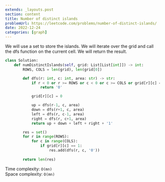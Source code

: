 ```yaml
---
extends: _layouts.post
section: content
title: Number of distinct islands
problemUrl: https://leetcode.com/problems/number-of-distinct-islands/
date: 2022-12-24
categories: [graph]
---
```


We will use a set to store the islands. We will iterate over the grid and call the dfs function on the current cell. We will return the result.

```python
class Solution:
    def numDistinctIslands(self, grid: List[List[int]]) -> int:
        ROWS, COLS = len(grid), len(grid[0])

        def dfs(r: int, c: int, area: str) -> str:
            if r < 0 or r >= ROWS or c < 0 or c >= COLS or grid[r][c] == 0:
                return '0'

            grid[r][c] = 0

            up = dfs(r-1, c, area)
            down = dfs(r+1, c, area)
            left = dfs(r, c-1, area)
            right = dfs(r, c+1, area)
            return up + down + left + right + '1'

        res = set()
        for r in range(ROWS):
            for c in range(COLS):
                if grid[r][c] == 1:
                    res.add(dfs(r, c, '0'))
        
        return len(res)
```

Time complexity: `O(mn)` <br/>
Space complexity: `O(mn)`